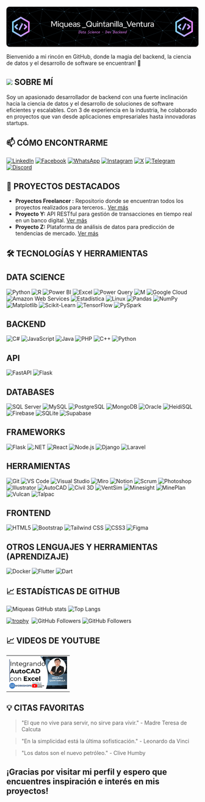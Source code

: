 
![Banner de Miqueas](github-header.png)

Bienvenido a mi rincón en GitHub, donde la magia del backend, la ciencia de datos y el desarrollo de software se encuentran! 🚀

##  <img src="https://media.giphy.com/media/v1.Y2lkPTc5MGI3NjExM3I3Mml5eWh0Zm40NGo4ODdhNjAyMTZncG0zNDBjZXpheWsydjljbCZlcD12MV9pbnRlcm5hbF9naWZfYnlfaWQmY3Q9cw/ahVlmHJzTMxygUxUou/giphy.gif" width="30"/>  SOBRE MÍ

Soy un apasionado desarrollador de backend con una fuerte inclinación hacia la ciencia de datos y el desarrollo de soluciones de software eficientes y escalables. Con 3 de experiencia en la industria, he colaborado en proyectos que van desde aplicaciones empresariales hasta innovadoras startups.

## 📫 CÓMO ENCONTRARME

[![LinkedIn](https://img.shields.io/badge/linkedin-%230077B5.svg?style=for-the-badge&logo=linkedin&logoColor=white)](https://www.linkedin.com/in/mqv/)  [![Facebook](https://img.shields.io/badge/Facebook-%231877F2.svg?style=for-the-badge&logo=Facebook&logoColor=white)](https://web.facebook.com/Miqueas.Quintanilla)  [![WhatsApp](https://img.shields.io/badge/WhatsApp-25D366?style=for-the-badge&logo=whatsapp&logoColor=white)]( https://w.app/Miqueas)   [![Instagram](https://img.shields.io/badge/Instagram-%23E4405F.svg?style=for-the-badge&logo=Instagram&logoColor=white)](https://www.instagram.com/miqueasquintanilla/)  [![X](https://img.shields.io/badge/X-%23000000.svg?style=for-the-badge&logo=X&logoColor=white)](https://twitter.com/MiCkYMattheus)  [![Telegram](https://img.shields.io/badge/Telegram-2CA5E0?style=for-the-badge&logo=telegram&logoColor=white)](https://t.me/Miqui7)  [![Discord](https://img.shields.io/badge/Discord-%235865F2.svg?style=for-the-badge&logo=discord&logoColor=white)](https://discordapp.com/users/1010018201339445389)

## 🌟 PROYECTOS DESTACADOS

- **Proyectos Freelancer :** Repositorio donde se encuentran todos los proyectos realizados para terceros.. [Ver más](https://github.com/Miqueas7/Repositorio-Freelancer)
- **Proyecto Y:** API RESTful para gestión de transacciones en tiempo real en un banco digital. [Ver más](#)
- **Proyecto Z:** Plataforma de análisis de datos para predicción de tendencias de mercado. [Ver más](#)

## 🛠️ TECNOLOGÍAS Y HERRAMIENTAS

## DATA SCIENCE
![Python](https://img.shields.io/badge/Python-%233776AB.svg?style=for-the-badge&logo=python&logoColor=white)
![R](https://img.shields.io/badge/R-%23276DC3.svg?style=for-the-badge&logo=r&logoColor=white)
![Power BI](https://img.shields.io/badge/Power_BI-F2C811?style=for-the-badge&logo=power-bi&logoColor=black)
![Excel](https://img.shields.io/badge/Excel-%23217346.svg?style=for-the-badge&logo=microsoft-excel&logoColor=white)
![Power Query](https://img.shields.io/badge/Power_Query-%23316192.svg?style=for-the-badge&logo=powerbi&logoColor=white)
![M](https://img.shields.io/badge/M-%2300A4E4.svg?style=for-the-badge&logo=Power%20BI&logoColor=white)
![Google Cloud](https://img.shields.io/badge/Google_Cloud-%234285F4.svg?style=for-the-badge&logo=google-cloud&logoColor=white)
![Amazon Web Services](https://img.shields.io/badge/AWS-%23232F3E.svg?style=for-the-badge&logo=amazon-aws&logoColor=white)
![Estadística](https://img.shields.io/badge/Estadística-%2312100E.svg?style=for-the-badge)
![Linux](https://img.shields.io/badge/Linux-FCC624?style=for-the-badge&logo=linux&logoColor=black)
![Pandas](https://img.shields.io/badge/Pandas-%23150458.svg?style=for-the-badge&logo=pandas&logoColor=white)
![NumPy](https://img.shields.io/badge/NumPy-%23013243.svg?style=for-the-badge&logo=numpy&logoColor=white)
![Matplotlib](https://img.shields.io/badge/Matplotlib-%23007ACC.svg?style=for-the-badge&logo=matplotlib&logoColor=white)
![Scikit-Learn](https://img.shields.io/badge/Scikit_Learn-%23F7931E.svg?style=for-the-badge&logo=scikit-learn&logoColor=white)
![TensorFlow](https://img.shields.io/badge/TensorFlow-%23FF6F00.svg?style=for-the-badge&logo=TensorFlow&logoColor=white)
![PySpark](https://img.shields.io/badge/PySpark-%23E25A1C.svg?style=for-the-badge&logo=apache-spark&logoColor=white)


## BACKEND
![C#](https://img.shields.io/badge/C%23-%239146FF.svg?style=for-the-badge&logo=c-sharp&logoColor=white)
![JavaScript](https://img.shields.io/badge/JavaScript-%23F7DF1E.svg?style=for-the-badge&logo=javascript&logoColor=black)
![Java](https://img.shields.io/badge/Java-%23ED8B00.svg?style=for-the-badge&logo=java&logoColor=white)
![PHP](https://img.shields.io/badge/PHP-%23777BB4.svg?style=for-the-badge&logo=php&logoColor=white)
![C++](https://img.shields.io/badge/C++-%2300599C.svg?style=for-the-badge&logo=c%2B%2B&logoColor=white)
![Python](https://img.shields.io/badge/Python-%233776AB.svg?style=for-the-badge&logo=python&logoColor=white)


## API
![FastAPI](https://img.shields.io/badge/FastAPI-%2300D7A7.svg?style=for-the-badge&logo=fastapi&logoColor=white)
![Flask](https://img.shields.io/badge/Flask-%23000.svg?style=for-the-badge&logo=flask&logoColor=white)

## DATABASES
![SQL Server](https://img.shields.io/badge/SQL_Server-%23CC2927.svg?style=for-the-badge&logo=microsoft-sql-server&logoColor=white)
![MySQL](https://img.shields.io/badge/MySQL-%2300f.svg?style=for-the-badge&logo=mysql&logoColor=white)
![PostgreSQL](https://img.shields.io/badge/PostgreSQL-%23316192.svg?style=for-the-badge&logo=postgresql&logoColor=white)
![MongoDB](https://img.shields.io/badge/MongoDB-%234ea94b.svg?style=for-the-badge&logo=mongodb&logoColor=white)
![Oracle](https://img.shields.io/badge/Oracle-%23F00000.svg?style=for-the-badge&logo=oracle&logoColor=white)
![HeidiSQL](https://img.shields.io/badge/HeidiSQL-%230096D8.svg?style=for-the-badge&logo=heidisql&logoColor=white)
![Firebase](https://img.shields.io/badge/Firebase-%23FFCA28.svg?style=for-the-badge&logo=firebase&logoColor=black)
![SQLite](https://img.shields.io/badge/SQLite-%2307405e.svg?style=for-the-badge&logo=sqlite&logoColor=white)
![Supabase](https://img.shields.io/badge/Supabase-3ECF8E?style=for-the-badge&logo=supabase&logoColor=white)

## FRAMEWORKS
![Flask](https://img.shields.io/badge/Flask-%23000.svg?style=for-the-badge&logo=flask&logoColor=white)
![.NET](https://img.shields.io/badge/.NET-%23512BD4.svg?style=for-the-badge&logo=.net&logoColor=white)
![React](https://img.shields.io/badge/React-%2320232a.svg?style=for-the-badge&logo=react&logoColor=%2361DAFB)
![Node.js](https://img.shields.io/badge/Node.js-%2343853D.svg?style=for-the-badge&logo=node.js&logoColor=white)
![Django](https://img.shields.io/badge/Django-%23092E20.svg?style=for-the-badge&logo=django&logoColor=white)
![Laravel](https://img.shields.io/badge/Laravel-%23FF2D20.svg?style=for-the-badge&logo=laravel&logoColor=white)

## HERRAMIENTAS
![Git](https://img.shields.io/badge/Git-%23F05032.svg?style=for-the-badge&logo=git&logoColor=white)
![VS Code](https://img.shields.io/badge/VS_Code-%23007ACC.svg?style=for-the-badge&logo=visual-studio-code&logoColor=white)
![Visual Studio](https://img.shields.io/badge/Visual_Studio-%235C2D91.svg?style=for-the-badge&logo=visual-studio&logoColor=white)
![Miro](https://img.shields.io/badge/Miro-%23005BC4.svg?style=for-the-badge&logo=miro&logoColor=white)
![Notion](https://img.shields.io/badge/Notion-%23000000.svg?style=for-the-badge&logo=notion&logoColor=white)
![Scrum](https://img.shields.io/badge/Scrum-%230072b5.svg?style=for-the-badge&logo=scrum&logoColor=white)
![Photoshop](https://img.shields.io/badge/Photoshop-%2331A8FF.svg?style=for-the-badge&logo=adobe-photoshop&logoColor=white)
![Illustrator](https://img.shields.io/badge/Illustrator-%23FF9A00.svg?style=for-the-badge&logo=adobe-illustrator&logoColor=white)
![AutoCAD](https://img.shields.io/badge/AutoCAD-%23205BA4.svg?style=for-the-badge&logo=autocad&logoColor=white)
![Civil 3D](https://img.shields.io/badge/Civil_3D-%23205BA4.svg?style=for-the-badge&logo=autodesk&logoColor=white)
![VentSim](https://img.shields.io/badge/VentSim-%23424242.svg?style=for-the-badge)
![Minesight](https://img.shields.io/badge/Minesight-%23004d7b.svg?style=for-the-badge)
![MinePlan](https://img.shields.io/badge/MinePlan-%23333333.svg?style=for-the-badge)
![Vulcan](https://img.shields.io/badge/Vulcan-%2343853D.svg?style=for-the-badge)
![Talpac](https://img.shields.io/badge/Talpac-%2361648C.svg?style=for-the-badge)

## FRONTEND
![HTML5](https://img.shields.io/badge/HTML5-%23E34F26.svg?style=for-the-badge&logo=html5&logoColor=white)
![Bootstrap](https://img.shields.io/badge/Bootstrap-%23563D7C.svg?style=for-the-badge&logo=bootstrap&logoColor=white)
![Tailwind CSS](https://img.shields.io/badge/Tailwind_CSS-%231a202c.svg?style=for-the-badge&logo=tailwind-css&logoColor=white)
![CSS3](https://img.shields.io/badge/CSS3-%231572B6.svg?style=for-the-badge&logo=css3&logoColor=white)
![Figma](https://img.shields.io/badge/Figma-%23F24E1E.svg?style=for-the-badge&logo=figma&logoColor=white)

## OTROS LENGUAJES Y HERRAMIENTAS (APRENDIZAJE)
![Docker](https://img.shields.io/badge/Docker-%230db7ed.svg?style=for-the-badge&logo=docker&logoColor=white)
![Flutter](https://img.shields.io/badge/Flutter-%2302569B.svg?style=for-the-badge&logo=flutter&logoColor=white)
![Dart](https://img.shields.io/badge/Dart-%230175C2.svg?style=for-the-badge&logo=dart&logoColor=white)



## 📈 ESTADÍSTICAS DE GITHUB
![Miqueas GitHub stats](https://github-readme-stats.vercel.app/api?username=Miqueas7&show_icons=true&theme=dark) ![Top Langs](https://github-readme-stats.vercel.app/api/top-langs/?username=Miqueas7&layout=compact&theme=dark)


[![trophy](https://github-profile-trophy.vercel.app/?username=Miqueas7&theme=onedark)](https://github.com/ryo-ma/github-profile-trophy) <img src="https://komarev.com/ghpvc/?username=Miqueas7&style=flat-square&color=blue" alt=""/>   ![GitHub Followers](https://img.shields.io/github/followers/Miqueas7?style=social)  ![GitHub Followers](https://img.shields.io/github/stars/Miqueas7?style=social)

## 📈 VIDEOS DE YOUTUBE
<table style="width:33%">
  <tr>
    <td>
      <a href="https://www.youtube.com/watch?v=CKB7C3x_NH4&t=17s&ab_channel=SergioAlejandroCampos-EXCELeINFO">
        <img src="Workshop.jpg" alt="Video Thumbnail">
      </a>
    </td>
  </tr>
</table>


## 💡 CITAS FAVORITAS
> "El que no vive para servir, no sirve para vivir." - Madre Teresa de Calcuta

> "En la simplicidad está la última sofisticación." - Leonardo da Vinci

> "Los datos son el nuevo petróleo." - Clive Humby

## ¡Gracias por visitar mi perfil y espero que encuentres inspiración e interés en mis proyectos!
